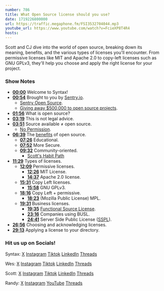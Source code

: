 ```yaml
---
number: 786
title: What Open Source license should you use?
date: 1719226800000
url: https://traffic.megaphone.fm/FSI3532704044.mp3
youtube_url: https://www.youtube.com/watch?v=FcieXP8T4R4
hosts: 
---
```


Scott and CJ dive into the world of open source, breaking down its meaning, benefits, and the various types of licenses you'll encounter. From permissive licenses like MIT and Apache 2.0 to copy-left licenses such as GNU GPLv3, they'll help you choose and apply the right license for your project.

### Show Notes

* **[00:00](#t=00:00)** Welcome to Syntax!
* **[00:54](#t=00:54)** Brought to you by [Sentry.io](https://sentry.io/syntax).
    * [Sentry Open Source](https://open.sentry.io/).
    * [Giving away $500,000 to open source projects](https://blog.sentry.io/we-just-gave-500-000-dollars-to-open-source-maintainers/#sponsorship-at-scale).
* **[01:56](#t=01:56)** What is open source?
* **[03:19](#t=03:19)** This is not legal advice.
* **[03:51](#t=03:51)** Source available ≠ open source.
    * [No Permission](https://choosealicense.com/no-permission/).
* **[06:39](#t=06:39)** The [benefits](https://open.sentry.io/benefits/) of open source.
    * **[07:26](#t=07:26)** Educational.
    * **[07:52](#t=07:52)** More Secure.
    * **[09:32](#t=09:32)** Community-oriented.
        * [Scott's Habit Path](https://habitpath.io/landing)
* **[11:29](#t=11:29)** Types of licenses.
    * **[12:09](#t=12:09)** Permissive licenses.
        * **[12:26](#t=12:26)** MIT License.
        * **[14:37](#t=14:37)** Apache 2.0 license.
    * **[15:31](#t=15:31)** Copy Left licenses.
        * **[15:58](#t=15:58)** GNU GPLv3.
    * **[18:16](#t=18:16)** Copy Left + permissive.
        * **[18:23](#t=18:23)** (Mozilla Public License) MPL.
    * **[19:31](#t=19:31)** Business licenses.
        * **[19:35](#t=19:35)** [Functional Source License](https://fsl.software/).
        * **[23:16](#t=23:16)** Companies using BUSL.
        * **[24:41](#t=24:41)** Server Side Public License ([SSPL](https://www.mongodb.com/legal/licensing/server-side-public-license)).
* **[26:56](#t=26:56)** Choosing and acknowledging licenses.
* **[29:13](#t=29:13)** Applying a license to your directory.

### Hit us up on Socials!

Syntax: [X](https://twitter.com/syntaxfm) [Instagram](https://www.instagram.com/syntax_fm/) [Tiktok](https://www.tiktok.com/@syntaxfm) [LinkedIn](https://www.linkedin.com/company/96077407/admin/feed/posts/) [Threads](https://www.threads.net/@syntax_fm)

Wes: [X](https://twitter.com/wesbos) [Instagram](https://www.instagram.com/wesbos/) [Tiktok](https://www.tiktok.com/@wesbos) [LinkedIn](https://www.linkedin.com/in/wesbos/) [Threads](https://www.threads.net/@wesbos)

Scott: [X](https://twitter.com/stolinski) [Instagram](https://www.instagram.com/stolinski/) [Tiktok](https://www.tiktok.com/@stolinski) [LinkedIn](https://www.linkedin.com/in/stolinski/) [Threads](https://www.threads.net/@stolinski)

Randy: [X](https://twitter.com/randyrektor) [Instagram](https://www.instagram.com/randyrektor/) [YouTube](https://www.youtube.com/@randyrektor) [Threads](https://www.threads.net/@randyrektor)
